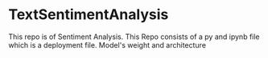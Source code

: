 # TextSentimentAnalysis

This repo is of Sentiment Analysis. This Repo consists of a py and ipynb file which is a deployment file.
Model's weight and architecture
